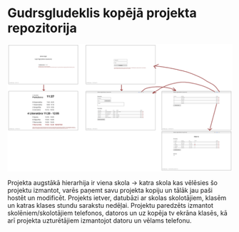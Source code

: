# Gudrsgludeklis kopējā projekta repozitorija

![alt text](img/kopskats.png "Gudrs Gludeklis projekta kopskats")

Projekta augstākā hierarhija ir viena skola -> katra skola kas vēlēsies šo projektu izmantot, varēs paņemt savu projekta kopiju un tālāk jau paši hostēt un modificēt. Projekts ietver, datubāzi ar skolas skolotājiem, klasēm un katras klases stundu sarakstu nedēļai. Projektu paredzēts izmantot skolēniem/skolotājiem telefonos, datoros un uz kopēja tv ekrāna klasēs, kā arī projekta uzturētājiem izmantojot datoru un vēlams telefonu.
